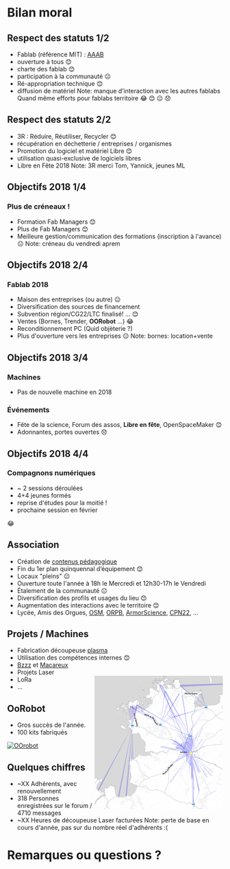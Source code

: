# Bilan moral


## Respect des statuts 1/2
* Fablab (référence MIT) : [AAAB](http://wiki.fablab.is/wiki/Fab_Lab_conformity_rating)
 * ouverture à tous 😊
 * charte des fablab 😊
 * participation à la communauté 😐
* Ré-appropriation technique 😊
 * diffusion de matériel
Note: manque d’interaction avec les autres fablabs
Quand même efforts pour fablabs territoire
 😂 😊 😐 😞


## Respect des statuts 2/2
* 3R : Réduire, Réutiliser, Recycler 😊
 * récupération en déchetterie / entreprises / organismes
* Promotion du logiciel et matériel Libre 😊
 * utilisation quasi-exclusive de logiciels libres
 * Libre en Fête 2018
Note: 3R merci Tom, Yannick, jeunes ML


## Objectifs 2018 1/4
### Plus de créneaux !
* Formation Fab Managers 😊
* Plus de Fab Managers 😊
* Meilleure gestion/communication des formations (inscription à l'avance) 😐
Note:
créneau du vendredi aprem


## Objectifs 2018 2/4
### Fablab 2018
* Maison des entreprises (ou autre) 😐
* Diversification des sources de financement
 * Subvention région/CG22/LTC finalisé! ... 😊
 * Ventes (Bornes, Trender, **OORobot** ...) 😂
 * Reconditionnement PC (Quid objèterie ?)
* Plus d'ouverture vers les entreprises 😐
Note: bornes: location+vente


## Objectifs 2018 3/4
### Machines
* Pas de nouvelle machine en 2018

### Événements
* Fête de la science, Forum des assos, **Libre en fête**, OpenSpaceMaker 😊
* Adonnantes, portes ouvertes 😞


## Objectifs 2018 4/4
### Compagnons numériques
* ~ 2 sessions déroulées
* 4+4 jeunes formés
* reprise d'études pour la moitié !
* prochaine session en février

😂


## Association
* Création de [contenus pédagogique](http://wiki.fablab-lannion.org/index.php?title=Cat%C3%A9gorie:Formation)
* Fin du 1er plan quinquennal d’équipement 😊
 * Locaux "pleins" 😐
* Ouverture toute l'année à 18h le Mercredi et 12h30-17h le Vendredi
 * Étalement de la communauté 😐
 * Diversification des profils et usages du lieu 😊
* Augmentation des interactions avec le territoire 😊
 * Lycée, Amis des Orgues, [OSM](https://www.federation-openspacemakers.com/fr/), [ORPB](http://www.orpb.fr/), [ArmorScience](http://www.armorscience.com/), [CPN22](https://twitter.com/CPN22), ...


## Projets / Machines
* Fabrication découpeuse [plasma](http://wiki.fablab-lannion.org//index.php?title=Plasma)
 * Utilisation des compétences internes 😊
* [Bzzz](http://wiki.fablab-lannion.org//index.php?title=Bzzz) et [Macareux](http://wiki.fablab-lannion.org/index.php?title=Comptage_Macareux)
* Projets Laser
* LoRa <img align="right" src="img/ttnmapper.png">
* ...


## OoRobot
* Gros succès de l'année.
* 100 kits fabriqués

[![OOrobot](https://wiki.fablab-lannion.org/images/thumb/6/63/Oorobot-logo.png/400px-Oorobot-logo.png)](https://wiki.fablab-lannion.org/images/thumb/6/63/Oorobot-logo.png/400px-Oorobot-logo.png)


## Quelques chiffres
* ~XX Adhérents, avec renouvellement
* 318 Personnes enregistrées sur le forum / 4710 messages
* ~XX Heures de découpeuse Laser facturées
Note: perte de base en cours d'année, pas sur du nombre réel d'adhérents :(


# Remarques ou questions ?
